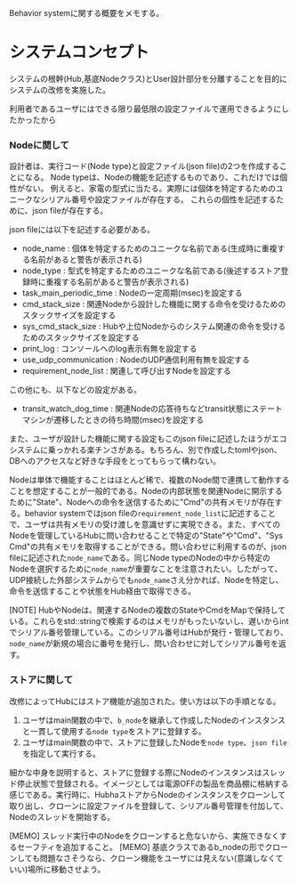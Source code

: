 Behavior systemに関する概要をメモする。

# システムコンセプト

システムの根幹(Hub,基底Nodeクラス)とUser設計部分を分離することを目的にシステムの改修を実施した。

利用者であるユーザにはできる限り最低限の設定ファイルで運用できるようにしたかったから

### Nodeに関して

設計者は、実行コード(Node type)と設定ファイル(json file)の2つを作成することになる。
Node typeは、Nodeの機能を記述するものであり、これだけでは個性がない。
例えると、家電の型式に当たる。実際には個体を特定するためのユニークなシリアル番号や設定ファイルが存在する。
これらの個性を記述するために、json fileが存在する。

json fileには以下を記述する必要がある。

- node_name : 個体を特定するためのユニークな名前である(生成時に重複する名前があると警告が表示される)
- node_type : 型式を特定するためのユニークな名前である(後述するストア登録時に重複する名前があると警告が表示される)
- task_main_periodic_time : Nodeの一定周期(msec)を設定する
- cmd_stack_size : 関連Nodeから設計した機能に関する命令を受けるためのスタックサイズを設定する
- sys_cmd_stack_size : Hubや上位Nodeからのシステム関連の命令を受けるためのスタックサイズを設定する
- print_log : コンソールへのlog表示有無を設定する
- use_udp_communication : NodeのUDP通信利用有無を設定する
- requirement_node_list : 関連して呼び出すNodeを設定する

この他にも、以下などの設定がある。

- transit_watch_dog_time : 関連Nodeの応答待ちなどtransit状態にステートマシンが遷移したときの待ち時間(msec)を設定する

また、ユーザが設計した機能に関する設定もこのjson fileに記述したほうがエコシステムに乗っかれる楽チンさがある。もちろん、別で作成したtomlやjson、DBへのアクセスなど好きな手段をとってもらって構わない。

Nodeは単体で機能することはほとんど稀で、複数のNode間で連携して動作することを想定することが一般的である。Nodeの内部状態を関連Nodeに開示するために"State"、Nodeへの命令を送信するために"Cmd"の共有メモリが存在する。behavior systemではjson fileの`requirement_node_list`に記述することで、ユーザは共有メモリの受け渡しを意識せずに実現できる。また、すべてのNodeを管理しているHubに問い合わせることで特定の"State"や"Cmd"、"Sys Cmd"の共有メモリを取得することができる。問い合わせに利用するのが、json fileに記述された`node_name`である。同じNode typeのNodeの中から特定のNodeを選択するために`node_name`が重要なことを注意されたい。したがって、UDP接続した外部システムからでも`node_name`さえ分かれば、Nodeを特定し、命令を送信することや状態をHub経由で取得できる。

[NOTE] HubやNodeは、関連するNodeの複数のStateやCmdをMapで保持している。これらをstd::stringで検索するのはメモリがもったいないし、遅いからintでシリアル番号管理している。このシリアル番号はHubが発行・管理しており、`node_name`が新規の場合に番号を発行し、問い合わせに対してシリアル番号を返す。

### ストアに関して

改修によってHubにはストア機能が追加された。使い方は以下の手順となる。

1. ユーザはmain関数の中で、`b_node`を継承して作成したNodeのインスタンスと一貫して使用する`node type`をストアに登録する。
2. ユーザはmain関数の中で、ストアに登録したNodeを`node type`、`json file`を指定して実行する。

細かな中身を説明すると、ストアに登録する際にNodeのインスタンスはスレッド停止状態で登録される。イメージとしては電源OFFの製品を商品棚に格納する感じである。実行時に、HubhaストアからNodeのインスタンスをクローンして取り出し、クローンに設定ファイルを登録して、シリアル番号管理を付加して、Nodeのスレッドを開始する。

[MEMO] スレッド実行中のNodeをクローンすると危ないから、実施できなくするセーフティを追加すること。
[MEMO] 基底クラスであるb_nodeの形でクローンしても問題なさそうなら、クローン機能をユーザには見えない(意識しなくていい)場所に移動させよう。